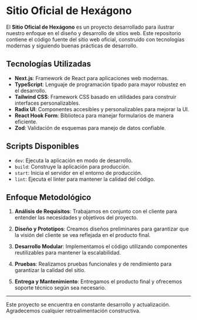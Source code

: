 # Sitio Oficial de Hexágono

El **Sitio Oficial de Hexágono** es un proyecto desarrollado para ilustrar nuestro enfoque en el diseño y desarrollo de sitios web. Este repositorio contiene el código fuente del sitio web oficial, construido con tecnologías modernas y siguiendo buenas prácticas de desarrollo.

## Tecnologías Utilizadas

- **Next.js**: Framework de React para aplicaciones web modernas.
- **TypeScript**: Lenguaje de programación tipado para mayor robustez en el desarrollo.
- **Tailwind CSS**: Framework CSS basado en utilidades para construir interfaces personalizables.
- **Radix UI**: Componentes accesibles y personalizables para mejorar la UI.
- **React Hook Form**: Biblioteca para manejar formularios de manera eficiente.
- **Zod**: Validación de esquemas para manejo de datos confiable.

## Scripts Disponibles

- `dev`: Ejecuta la aplicación en modo de desarrollo.
- `build`: Construye la aplicación para producción.
- `start`: Inicia el servidor en el entorno de producción.
- `lint`: Ejecuta el linter para mantener la calidad del código.

## Enfoque Metodológico

1. **Análisis de Requisitos**: Trabajamos en conjunto con el cliente para entender las necesidades y objetivos del proyecto.

2. **Diseño y Prototipos**: Creamos diseños preliminares para garantizar que la visión del cliente se vea reflejada en el producto final.

3. **Desarrollo Modular**: Implementamos el código utilizando componentes reutilizables para mantener la escalabilidad.

4. **Pruebas**: Realizamos pruebas funcionales y de rendimiento para garantizar la calidad del sitio.

5. **Entrega y Mantenimiento**: Entregamos el producto final y ofrecemos soporte técnico según sea necesario.

---

Este proyecto se encuentra en constante desarrollo y actualización. Agradecemos cualquier retroalimentación constructiva.



 
